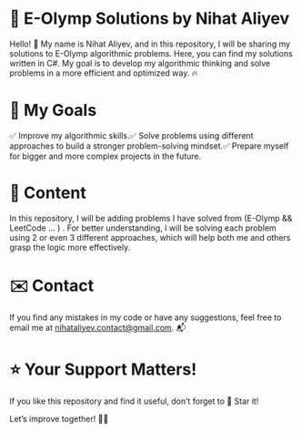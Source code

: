 # 🚀 E-Olymp Solutions by Nihat Aliyev
Hello! 👋 My name is Nihat Aliyev, and in this repository, I will be sharing my solutions to E-Olymp algorithmic problems. Here, you can find my solutions written in C#. My goal is to develop my algorithmic thinking and solve problems in a more efficient and optimized way. 🔥

# 📌 My Goals

✅ Improve my algorithmic skills.✅ Solve problems using different approaches to build a stronger problem-solving mindset.✅ Prepare myself for bigger and more complex projects in the future.

# 📁 Content

In this repository, I will be adding problems I have solved from (E-Olymp && LeetCode ... ) . For better understanding, I will be solving each problem using 2 or even 3 different approaches, which will help both me and others grasp the logic more effectively.

# ✉️ Contact

If you find any mistakes in my code or have any suggestions, feel free to email me at nihataliyev.contact@gmail.com. 📬

# ⭐ Your Support Matters!

If you like this repository and find it useful, don’t forget to 🌟 Star it!

Let’s improve together! 💪🔥
